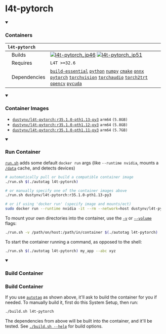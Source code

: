# l4t-pytorch

<details open>
<summary><h3>Containers</h3></summary>

| **`l4t-pytorch`** | |
| :-- | :-- |
| &nbsp;&nbsp;&nbsp;Builds | [![`l4t-pytorch_jp46`](https://img.shields.io/github/actions/workflow/status/dusty-nv/jetson-containers/l4t-pytorch_jp46.yml?label=l4t-pytorch_jp46)](https://github.com/dusty-nv/jetson-containers/actions/workflows/l4t-pytorch_jp46.yml) [![`l4t-pytorch_jp51`](https://img.shields.io/github/actions/workflow/status/dusty-nv/jetson-containers/l4t-pytorch_jp51.yml?label=l4t-pytorch_jp51)](https://github.com/dusty-nv/jetson-containers/actions/workflows/l4t-pytorch_jp51.yml) |
| &nbsp;&nbsp;&nbsp;Requires | `L4T >=32.6` |
| &nbsp;&nbsp;&nbsp;Dependencies | [`build-essential`](/packages/build-essential) [`python`](/packages/python) [`numpy`](/packages/numpy) [`cmake`](/packages/cmake/cmake_pip) [`onnx`](/packages/onnx) [`pytorch`](/packages/pytorch) [`torchvision`](/packages/pytorch/torchvision) [`torchaudio`](/packages/pytorch/torchaudio) [`torch2trt`](/packages/pytorch/torch2trt) [`opencv`](/packages/opencv) [`pycuda`](/packages/pycuda) |

</details>


<details open>
<summary><h3>Container Images</h3></summary>

- [`dustynv/l4t-pytorch:r35.1.0-pth1.13-py3`](https://hub.docker.com/r/dustynv/l4t-pytorch/tags)  `arm64`  `(5.8GB)`
- [`dustynv/l4t-pytorch:r35.1.0-pth1.12-py3`](https://hub.docker.com/r/dustynv/l4t-pytorch/tags)  `arm64`  `(5.8GB)`
- [`dustynv/l4t-pytorch:r35.1.0-pth1.11-py3`](https://hub.docker.com/r/dustynv/l4t-pytorch/tags)  `arm64`  `(5.7GB)`
</details>

<details open>
<summary><h3>Run Container</h3></summary>

[`run.sh`](/run.sh) adds some default `docker run` args (like `--runtime nvidia`, mounts a [`/data`](/data) cache, and detects devices)
```bash
# automatically pull or build a compatible container image
./run.sh $(./autotag l4t-pytorch)

# or manually specify one of the container images above
./run.sh dustynv/l4t-pytorch:r35.1.0-pth1.13-py3

# or if using 'docker run' (specify image and mounts/ect)
sudo docker run --runtime nvidia -it --rm --network=host dustynv/l4t-pytorch:r35.1.0-pth1.13-py3
```
To mount your own directories into the container, use the [`-v`](https://docs.docker.com/engine/reference/commandline/run/#volume) or [`--volume`](https://docs.docker.com/engine/reference/commandline/run/#volume) flags:
```bash
./run.sh -v /path/on/host:/path/in/container $(./autotag l4t-pytorch)
```
To start the container running a command, as opposed to the shell:
```bash
./run.sh $(./autotag l4t-pytorch) my_app --abc xyz
```
</details>

<details open>
<summary><h3>Build Container</h3></summary>

### Build Container
If you use [`autotag`](/autotag) as shown above, it'll ask to build the container for you if needed.  To manually build it, first do this System Setup, then run:
```bash
./build.sh l4t-pytorch
```
The dependencies from above will be built into the container, and it'll be tested.  See [`./build.sh --help`](/jetson_containers/build.py) for build options.
</details>
